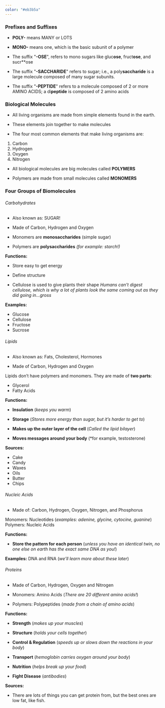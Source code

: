 ```yaml
---
color: "#eb3b5a"
---
```

### Prefixes and Suffixes

-   **POLY-** means MANY or LOTS
    
-   **MONO-** means one, which is the basic subunit of a polymer
    
-   The suffix "**-OSE**", refers to mono sugars like gluc**ose**, fruct**ose**, and sucr**ose
    
-   The suffix "**-SACCHARIDE**" refers to sugar; i.e., a poly**saccharide** is a large molecule composed of many sugar subunits.
    
-   The suffix "**-PEPTIDE**" refers to a molecule composed of 2 or more AMINO ACIDS; a di**peptide** is composed of 2 amino acids


### Biological Molecules

-   All living organisms are made from simple elements found in the earth.
    
-   These elements join together to make molecules
    
-   The four most common elements that make living organisms are:
1. Carbon
2. Hydrogen
3. Oxygen
4. Nitrogen
    
-   All biological molecules are big molecules called **POLYMERS**
    
-   Polymers are made from small molecules called **MONOMERS**


### Four Groups of Biomolecules


###### Carbohydrates
- Also known as: SUGAR!
    
- Made of Carbon, Hydrogen and Oxygen
    
- Monomers are **monosaccharides** (simple sugar)
- Polymers are **polysaccharides** *(for example: starch!)*


**Functions:**
- Store easy to get energy
    
- Define structure
    
- Cellulose is used to give plants their shape
*Humans can’t digest cellulose, which is why a lot of plants look the same coming out as they did going in...gross*


**Examples:**
-   Glucose
-   Cellulose
-   Fructose
-   Sucrose


###### Lipids
- Also known as: Fats, Cholesterol, Hormones
    
- Made of Carbon, Hydrogen and Oxygen
    
Lipids don’t have polymers and monomers. 
They are made of **two parts**: 
- Glycerol
- Fatty Acids


**Functions:**
- **Insulation** (*keeps you warm*)
    
- **Storage** (*Stores more energy than sugar, but it’s harder to get to*)
    
- **Makes up the outer layer of the cell** (*Called the lipid bilayer*)
    
- **Moves messages around your body** (*for example, testosterone)


**Sources:**
- Cake
- Candy
- Waxes
- Oils
- Butter
- Chips


###### Nucleic Acids

- Made of: Carbon, Hydrogen, Oxygen, Nitrogen, and Phosphorus
    
Monomers: Nucleotides (*examples: adenine, glycine, cytocine, guanine*)
Polymers: Nucleic Acids


**Functions:**
- **Store the pattern for each person** (*unless you have an identical twin, no one else on earth has the exact same DNA as you!*)


**Examples:** DNA and RNA (*we’ll learn more about these later*)


###### Proteins
- Made of Carbon, Hydrogen, Oxygen and Nitrogen
    
- Monomers: Amino Acids (*There are 20 different amino acids!*)
- Polymers: Polypeptides (*made from a chain of amino acids*)


**Functions:**
- **Strength** (*makes up your muscles*)
    
- **Structure** (*holds your cells together*)
    
- **Control & Regulation** (*speeds up or slows down the reactions in your body*)
    
- **Transport** (*hemoglobin carries oxygen around your body*)
    
- **Nutrition** (*helps break up your food*)
    
- **Fight Disease** (*antibodies*)


**Sources:**
- There are lots of things you can get protein from, but the best ones are low fat, like fish.